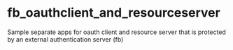 # fb_oauthclient_and_resourceserver
Sample separate apps for oauth client and resource server that is protected by an external authentication server (fb)
